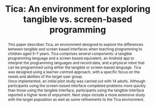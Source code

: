 ---
title: "Tica: An environment for exploring tangible vs. screen-based programming"
authors: [John Wilkie, Judith Good]
abstract: "This paper describes Tica, an environment designed to explore the differences between tangible and screen based interfaces when teaching programming to children aged 5–7 years. Tica comprises several components: a tangible programming language and a screen based equivalent, an Android app to interpret the programming languages and record data, and a physical robot that can be programmed using either the tangible or screen-based language. Tica was designed using a learner-centred approach, with a specific focus on the needs and abilities of the target user group.
<br>
Once implemented, an initial pilot study was carried out with 14 adults. Although participants using the screen-based interface completed problems more quickly than those using the tangible interface, participants using the tangible interface reported a higher level of enjoyment. Next steps include a more extensive study with the target population as well as some refinements to the Tica environment."
publishedAt: "ppig-2017"
year: 2017
url_pdf: "files/2017-PPIG-28th-wilkie.pdf"
---